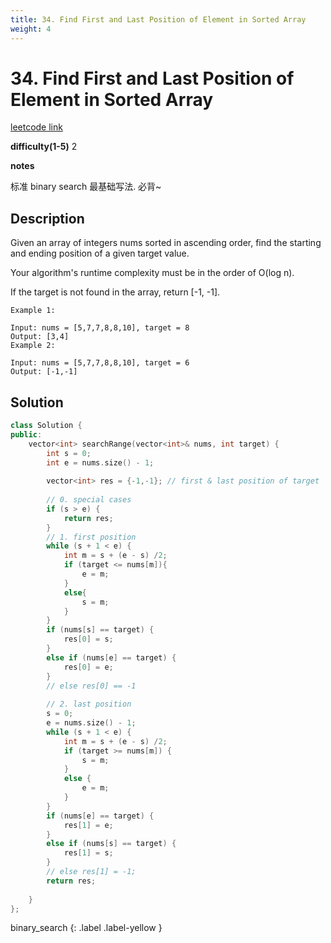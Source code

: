 ```yaml
---
title: 34. Find First and Last Position of Element in Sorted Array
weight: 4
---
```

# 34. Find First and Last Position of Element in Sorted Array

[leetcode link](https://leetcode.com/problems/find-first-and-last-position-of-element-in-sorted-array/)

**difficulty(1-5)** 
2

**notes**   

标准 binary search 最基础写法. 必背~


## Description
Given an array of integers nums sorted in ascending order, find the starting and ending position of a given target value.

Your algorithm's runtime complexity must be in the order of O(log n).

If the target is not found in the array, return [-1, -1].
```
Example 1:

Input: nums = [5,7,7,8,8,10], target = 8
Output: [3,4]
Example 2:

Input: nums = [5,7,7,8,8,10], target = 6
Output: [-1,-1]
```
## Solution

```c++
class Solution {
public:
    vector<int> searchRange(vector<int>& nums, int target) {
        int s = 0;
        int e = nums.size() - 1;
        
        vector<int> res = {-1,-1}; // first & last position of target
        
        // 0. special cases
        if (s > e) {
            return res;
        }
        // 1. first position
        while (s + 1 < e) {
            int m = s + (e - s) /2;
            if (target <= nums[m]){
                e = m;
            }
            else{
                s = m;
            }
        }
        if (nums[s] == target) {
            res[0] = s;
        }
        else if (nums[e] == target) {
            res[0] = e;
        }
        // else res[0] == -1
        
        // 2. last position
        s = 0; 
        e = nums.size() - 1;
        while (s + 1 < e) {
            int m = s + (e - s) /2;
            if (target >= nums[m]) {
                s = m;
            }
            else {
                e = m;
            }
        }
        if (nums[e] == target) {
            res[1] = e;
        }
        else if (nums[s] == target) {
            res[1] = s;
        }
        // else res[1] = -1;
        return res;
        
    }
};
```


binary_search
{: .label .label-yellow }


